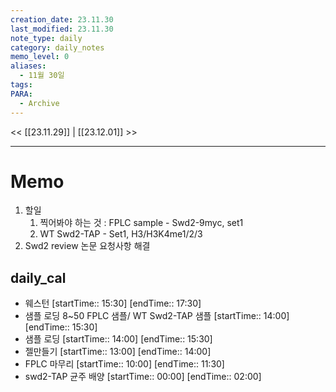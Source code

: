 ```yaml
---
creation_date: 23.11.30
last_modified: 23.11.30
note_type: daily
category: daily_notes
memo_level: 0
aliases:
  - 11월 30일
tags: 
PARA:
  - Archive
---
```


<< [[23.11.29]] | [[23.12.01]] >>

---
# Memo
1.  할일
	1. 찍어봐야 하는 것 : FPLC sample - Swd2-9myc, set1
	2. WT Swd2-TAP - Set1, H3/H3K4me1/2/3
2. Swd2 review 논문 요청사항 해결

## daily_cal
-  웨스턴 [startTime:: 15:30]  [endTime:: 17:30]
-  샘플 로딩 8~50 FPLC 샘플/ WT Swd2-TAP 샘플 [startTime:: 14:00]  [endTime:: 15:30]
-  샘플 로딩 [startTime:: 14:00]  [endTime:: 15:30]
-  젤만들기 [startTime:: 13:00]  [endTime:: 14:00]
-  FPLC 마무리 [startTime:: 10:00]  [endTime:: 11:30]
-  swd2-TAP 균주 배양 [startTime:: 00:00]  [endTime:: 02:00]
